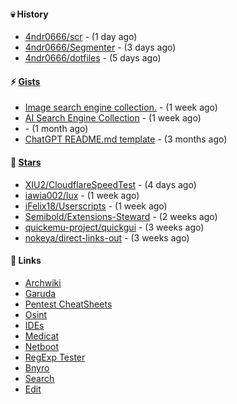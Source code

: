 #### 💀 History

- [4ndr0666/scr](https://github.com/4ndr0666/scr) - (1 day ago)
- [4ndr0666/Segmenter](https://github.com/4ndr0666/Segmenter) - (3 days ago)
- [4ndr0666/dotfiles](https://github.com/4ndr0666/dotfiles) - (5 days ago)

#### ⚡ [Gists](https://gist.github.com/4ndr0666)

- [Image search engine collection.](https://gist.github.com/275fe996ff2a5d9bc7619be288c6bac4) - (1 week ago)
- [AI Search Engine Collection](https://gist.github.com/dd70ae0db8d17506ba097704cc17d606) - (1 week ago)
- [](https://gist.github.com/cd22ab2bd4f5b4956af3e1f883ca0a60) - (1 month ago)
- [ChatGPT README.md template](https://gist.github.com/4544fdae1dfd8d364821db23bd63dd7f) - (3 months ago)

#### 🌟 [Stars](https://github.com/4ndr0666?tab=stars)

- [XIU2/CloudflareSpeedTest](https://github.com/XIU2/CloudflareSpeedTest) - (4 days ago)
- [iawia002/lux](https://github.com/iawia002/lux) - (1 week ago)
- [iFelix18/Userscripts](https://github.com/iFelix18/Userscripts) - (1 week ago)
- [Semibold/Extensions-Steward](https://github.com/Semibold/Extensions-Steward) - (2 weeks ago)
- [quickemu-project/quickgui](https://github.com/quickemu-project/quickgui) - (3 weeks ago)
- [nokeya/direct-links-out](https://github.com/nokeya/direct-links-out) - (3 weeks ago)

#### 📌 Links

- [Archwiki](https://wiki.archlinux.org/index.php?title=Special:Search&search)
- [Garuda](https://start.garudalinux.org)
- [Pentest CheatSheets](https://github.com/coreb1t/awesome-pentest-cheat-sheets)
- [Osint](https://github.com/cipher387/osint_stuff_tool_collection)
- [IDEs](https://github.com/styfle/awesome-online-ide)
- [Medicat](https://github.com/mon5termatt/medicat_installer)
- [Netboot](https://github.com/4ndr0666/netboot.xyz-custom)
- [RegExp Tester](https://iblogbox.com/devtools/regexp)
- [Bnyro](https://me.chatoyer.de/search/)
- [Search](https://github.com/edoardottt/awesome-hacker-search-engines)
- [Edit](https://github.com/4ndr0666/4ndr0666/blob/master/templates/README.md.tpl)



